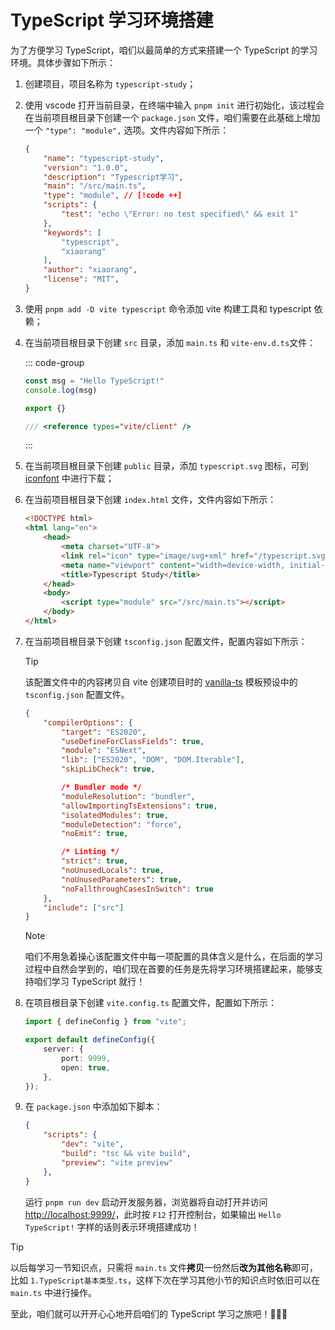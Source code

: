 # TypeScript 学习环境搭建

为了方便学习 TypeScript，咱们以最简单的方式来搭建一个 TypeScript 的学习环境。具体步骤如下所示：

1. 创建项目，项目名称为 `typescript-study`；

2. 使用 vscode 打开当前目录，在终端中输入 `pnpm init` 进行初始化，该过程会在当前项目根目录下创建一个 `package.json` 文件，咱们需要在此基础上增加一个 `"type": "module",` 选项。文件内容如下所示：

   ```json
   {
       "name": "typescript-study",
       "version": "1.0.0",
       "description": "Typescript学习",
       "main": "/src/main.ts",
       "type": "module", // [!code ++]
       "scripts": {
           "test": "echo \"Error: no test specified\" && exit 1"
       },
       "keywords": [
           "typescript",
           "xiaorang"
       ],
       "author": "xiaorang",
       "license": "MIT",
   }
   ```

3. 使用 `pnpm add -D vite typescript` 命令添加 vite 构建工具和 typescript 依赖；

4. 在当前项目根目录下创建 `src` 目录，添加 `main.ts` 和 `vite-env.d.ts`文件：

   ::: code-group

   ```ts [main.ts]
   const msg = "Hello TypeScript!"
   console.log(msg)
   
   export {}
   ```

   ```ts [vite-env.d.ts]
   /// <reference types="vite/client" />
   ```

   :::

5. 在当前项目根目录下创建 `public` 目录，添加 `typescript.svg` 图标，可到 [iconfont](https://www.iconfont.cn/search/index?searchType=icon&q=typescript) 中进行下载；

6. 在当前项目根目录下创建 `index.html` 文件，文件内容如下所示：<br />

   ```html
   <!DOCTYPE html>
   <html lang="en">
       <head>
           <meta charset="UTF-8">
           <link rel="icon" type="image/svg+xml" href="/typescript.svg" />
           <meta name="viewport" content="width=device-width, initial-scale=1.0">
           <title>Typescript Study</title>
       </head>
       <body>
           <script type="module" src="/src/main.ts"></script>
       </body>
   </html>
   ```

7. 在当前项目根目录下创建 `tsconfig.json` 配置文件，配置内容如下所示：

   > [!tip]
   >
   > 该配置文件中的内容拷贝自 vite 创建项目时的 [vanilla-ts](https://vite.new/vanilla-ts) 模板预设中的 `tsconfig.json` 配置文件。

   ```json
   {
       "compilerOptions": {
           "target": "ES2020",
           "useDefineForClassFields": true,
           "module": "ESNext",
           "lib": ["ES2020", "DOM", "DOM.Iterable"],
           "skipLibCheck": true,
   
           /* Bundler mode */
           "moduleResolution": "bundler",
           "allowImportingTsExtensions": true,
           "isolatedModules": true,
           "moduleDetection": "force",
           "noEmit": true,
   
           /* Linting */
           "strict": true,
           "noUnusedLocals": true,
           "noUnusedParameters": true,
           "noFallthroughCasesInSwitch": true
       },
       "include": ["src"]
   }
   ```

   > [!note]
   >
   > 咱们不用急着操心该配置文件中每一项配置的具体含义是什么，在后面的学习过程中自然会学到的，咱们现在首要的任务是先将学习环境搭建起来，能够支持咱们学习 TypeScript 就行！

8. 在项目根目录下创建 `vite.config.ts` 配置文件，配置如下所示：

   ```ts
   import { defineConfig } from "vite";
   
   export default defineConfig({
       server: {
           port: 9999,
           open: true,
       },
   });
   ```

9. 在 `package.json` 中添加如下脚本：

   ```json
   {
       "scripts": {
           "dev": "vite",
           "build": "tsc && vite build",
           "preview": "vite preview"
       },
   }
   ```

   运行 `pnpm run dev` 启动开发服务器，浏览器将自动打开并访问 [http://localhost:9999/](http://localhost:9999/)，此时按 `F12` 打开控制台，如果输出 `Hello TypeScript!` 字样的话则表示环境搭建成功！

> [!tip]
>
> 以后每学习一节知识点，只需将 `main.ts` 文件**拷贝**一份然后**改为其他名称**即可，比如 `1.TypeScript基本类型.ts`，这样下次在学习其他小节的知识点时依旧可以在 `main.ts` 中进行操作。

至此，咱们就可以开开心心地开启咱们的 TypeScript 学习之旅吧！🎉🎉🎉
